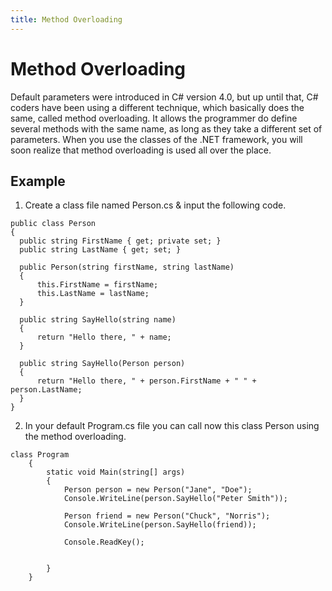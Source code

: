 ```yaml
---
title: Method Overloading
---
```


# Method Overloading

Default parameters were introduced in C# version 4.0, but up until that, C# coders have been using a different technique, which basically does the same, called method overloading. It allows the programmer do define several methods with the same name, as long as they take a different set of parameters. When you use the classes of the .NET framework, you will soon realize that method overloading is used all over the place.

## Example
1. Create a class file named Person.cs & input the following code.
  ```
  public class Person
{
    public string FirstName { get; private set; }
    public string LastName { get; set; }

    public Person(string firstName, string lastName)
    {
        this.FirstName = firstName;
        this.LastName = lastName;
    }

    public string SayHello(string name)
    {
        return "Hello there, " + name;
    }

    public string SayHello(Person person)
    {
        return "Hello there, " + person.FirstName + " " + person.LastName;
    }
}
```
2. In your default Program.cs file you can call now this class Person using the method overloading.
```
class Program
    {
        static void Main(string[] args)
        {
            Person person = new Person("Jane", "Doe");
            Console.WriteLine(person.SayHello("Peter Smith"));

            Person friend = new Person("Chuck", "Norris");
            Console.WriteLine(person.SayHello(friend));

            Console.ReadKey();


        }
    }
  ```
